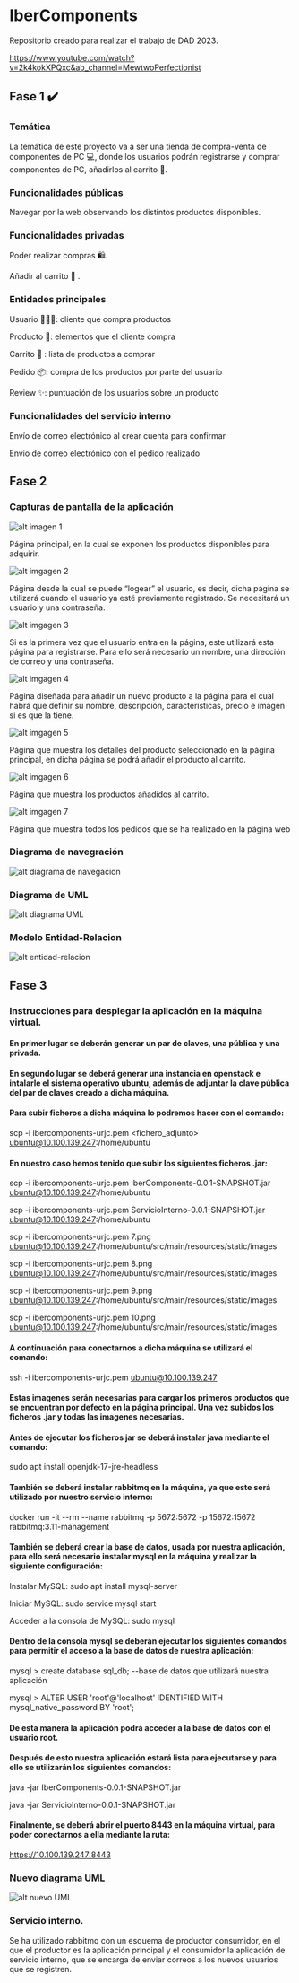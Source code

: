 # IberComponents
Repositorio creado para realizar el trabajo de DAD 2023.

https://www.youtube.com/watch?v=2k4kokXPQxc&ab_channel=MewtwoPerfectionist

## Fase 1 ✔️
### Temática 

La temática de este proyecto va a ser una tienda de compra-venta de componentes de PC 💻, donde los usuarios podrán registrarse y comprar componentes de PC, añadirlos al carrito 🛒.

### Funcionalidades públicas
Navegar por la web observando los distintos productos disponibles.

### Funcionalidades privadas
Poder realizar compras 🛍️.

Añadir al carrito 🛒 .

### Entidades principales

Usuario 👨🏽‍💻: cliente que compra productos

Producto 📲: elementos que el cliente compra

Carrito 🛒 : lista de productos a comprar

Pedido 📦: compra de los productos por parte del usuario

Review ✨: puntuación de los usuarios sobre un producto

### Funcionalidades del servicio interno 

Envío de correo electrónico al crear cuenta para confirmar

Envio de correo electrónico con el pedido realizado 

## Fase 2
### Capturas de pantalla de la aplicación
![alt imagen 1](https://github.com/AndresTena/IberComponents/blob/main/Imagen1.png)


Página principal, en la cual se exponen los productos disponibles para adquirir.


![alt imgagen 2](https://github.com/AndresTena/IberComponents/blob/main/Imagen2.png)


Página desde la cual se puede “logear” el usuario, es decir, dicha página se utilizará cuando el usuario ya esté previamente registrado. Se necesitará un usuario y una contraseña.


![alt imgagen 3](https://github.com/AndresTena/IberComponents/blob/main/Imagen3.png)


Si es la primera vez que el usuario entra en la página, este utilizará esta página para registrarse. Para ello será necesario un nombre, una dirección de correo y una contraseña.


![alt imgagen 4](https://github.com/AndresTena/IberComponents/blob/main/Imagen4.png)


 Página diseñada para añadir un nuevo producto a la página para el cual habrá que definir su nombre, descripción, características, precio e imagen si es que la tiene.


![alt imgagen 5](https://github.com/AndresTena/IberComponents/blob/main/Imagen5.png)


Página que muestra los detalles del producto seleccionado en la página principal, en dicha página se podrá añadir el producto al carrito.


![alt imgagen 6](https://github.com/AndresTena/IberComponents/blob/main/Imagen6.png)


Página que muestra los productos añadidos al carrito.


![alt imgagen 7](https://github.com/AndresTena/IberComponents/blob/main/imagen7.PNG)


 Página que muestra todos los pedidos que se ha realizado en la página web
 
 
 ### Diagrama de navegración
 
 
![alt diagrama de navegacion](https://github.com/AndresTena/IberComponents/blob/main/DiagramaNavegacion.png)


### Diagrama de UML


![alt diagrama UML](https://github.com/AndresTena/IberComponents/blob/main/IberComponents.png)

### Modelo Entidad-Relacion

![alt entidad-relacion](https://github.com/AndresTena/IberComponents/blob/main/Entidad-Relacion-DAW.png)

## Fase 3
### Instrucciones para desplegar la aplicación en la máquina virtual.
#### En primer lugar se deberán generar un par de claves, una pública y una privada.

#### En segundo lugar se deberá generar una instancia en openstack e intalarle el sistema operativo ubuntu, además de adjuntar la clave pública del par de claves creado a dicha máquina. 

#### Para subir ficheros a dicha máquina lo podremos hacer con el comando: 

scp -i ibercomponents-urjc.pem <fichero_adjunto> ubuntu@10.100.139.247:/home/ubuntu

#### En nuestro caso hemos tenido que subir los siguientes ficheros .jar: 

scp -i ibercomponents-urjc.pem IberComponents-0.0.1-SNAPSHOT.jar ubuntu@10.100.139.247:/home/ubuntu

scp -i ibercomponents-urjc.pem ServicioInterno-0.0.1-SNAPSHOT.jar ubuntu@10.100.139.247:/home/ubuntu

scp -i ibercomponents-urjc.pem 7.png ubuntu@10.100.139.247:/home/ubuntu/src/main/resources/static/images

scp -i ibercomponents-urjc.pem 8.png ubuntu@10.100.139.247:/home/ubuntu/src/main/resources/static/images

scp -i ibercomponents-urjc.pem 9.png ubuntu@10.100.139.247:/home/ubuntu/src/main/resources/static/images

scp -i ibercomponents-urjc.pem 10.png ubuntu@10.100.139.247:/home/ubuntu/src/main/resources/static/images

#### A continuación para conectarnos a dicha máquina se utilizará el comando: 

ssh -i ibercomponents-urjc.pem ubuntu@10.100.139.247

#### Estas imagenes serán necesarias para cargar los primeros productos que se encuentran por defecto en la página principal. Una vez subidos los ficheros .jar y todas las imagenes necesarias. 

#### Antes de ejecutar los ficheros jar se deberá instalar java mediante el comando:

sudo apt install openjdk-17-jre-headless

#### También se deberá instalar rabbitmq en la máquina, ya que este será utilizado por nuestro servicio interno: 

docker run -it --rm --name rabbitmq -p 5672:5672 -p 15672:15672 rabbitmq:3.11-management


#### También se deberá crear la base de datos, usada por nuestra aplicación, para ello será necesario instalar mysql en la máquina y realizar la siguiente configuración: 


Instalar MySQL: sudo apt install mysql-server

Iniciar MySQL: sudo service mysql start

Acceder a la consola de MySQL: sudo mysql

#### Dentro de la consola mysql se deberán ejecutar los siguientes comandos para permitir el acceso a la base de datos de nuestra aplicación:

mysql > create database sql_db; --base de datos que utilizará nuestra aplicación

mysql > ALTER USER 'root'@'localhost' IDENTIFIED WITH mysql_native_password BY 'root';


#### De esta manera la aplicación podrá acceder a la base de datos con el usuario root.


#### Después de esto nuestra aplicación estará lista para ejecutarse y para ello se utilizarán los siguientes comandos: 

java -jar IberComponents-0.0.1-SNAPSHOT.jar

java -jar ServicioInterno-0.0.1-SNAPSHOT.jar

#### Finalmente, se deberá abrir el puerto 8443 en la máquina virtual, para poder conectarnos a ella mediante la ruta: 

https://10.100.139.247:8443

### Nuevo diagrama UML


![alt nuevo UML](https://github.com/AndresTena/IberComponents/blob/main/UMLFase3.jpeg)


### Servicio interno.

Se ha utilizado rabbitmq con un esquema de productor consumidor, en el que el productor es la aplicación principal y el consumidor la aplicación de servicio interno, que se encarga de enviar correos a los nuevos usuarios que se registren.
